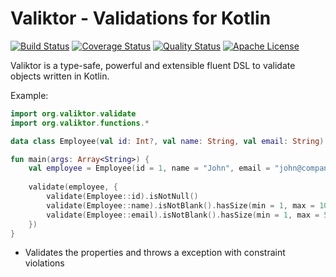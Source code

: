 # Valiktor - Validations for Kotlin

[![Build Status](https://travis-ci.org/valiktor/valiktor.svg?branch=master)](https://travis-ci.org/valiktor/valiktor)
[![Coverage Status](https://codecov.io/gh/valiktor/valiktor/branch/master/graph/badge.svg)](https://codecov.io/gh/valiktor/valiktor)
[![Quality Status](https://api.codacy.com/project/badge/Grade/1826622893374838856952b9c013793a)](https://www.codacy.com/app/rodolphocouto/valiktor?utm_source=github.com&amp;utm_medium=referral&amp;utm_content=valiktor/valiktor&amp;utm_campaign=Badge_Grade)
[![Apache License](https://img.shields.io/badge/license-Apache%20License%202.0-blue.svg)](LICENSE)

Valiktor is a type-safe, powerful and extensible fluent DSL to validate objects written in Kotlin.

Example:

```kotlin
import org.valiktor.validate
import org.valiktor.functions.*

data class Employee(val id: Int?, val name: String, val email: String)

fun main(args: Array<String>) {
    val employee = Employee(id = 1, name = "John", email = "john@company.com")
    
    validate(employee, {
        validate(Employee::id).isNotNull()
        validate(Employee::name).isNotBlank().hasSize(min = 1, max = 100)
        validate(Employee::email).isNotBlank().hasSize(min = 1, max = 50).isEmail()
    })
}
```

* Validates the properties and throws a exception with constraint violations